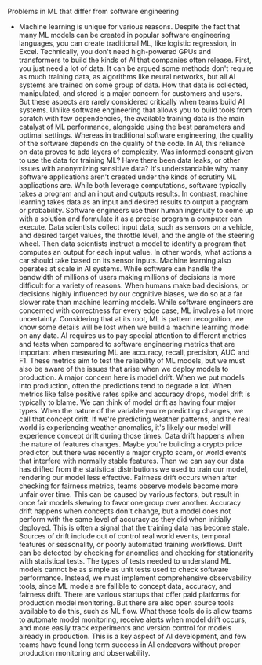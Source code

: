 Problems in ML that differ from software engineering
- Machine learning is unique for various reasons. Despite the fact that many ML models can be created in popular software engineering languages, you can create traditional ML, like logistic regression, in Excel. Technically, you don't need high-powered GPUs and transformers to build the kinds of AI that companies often release. First, you just need a lot of data. It can be argued some methods don't require as much training data, as algorithms like neural networks, but all AI systems are trained on some group of data. How that data is collected, manipulated, and stored is a major concern for customers and users. But these aspects are rarely considered critically when teams build AI systems. Unlike software engineering that allows you to build tools from scratch with few dependencies, the available training data is the main catalyst of ML performance, alongside using the best parameters and optimal settings. Whereas in traditional software engineering, the quality of the software depends on the quality of the code. In AI, this reliance on data proves to add layers of complexity. Was informed consent given to use the data for training ML? Have there been data leaks, or other issues with anonymizing sensitive data? It's understandable why many software applications aren't created under the kinds of scrutiny ML applications are. While both leverage computations, software typically takes a program and an input and outputs results. In contrast, machine learning takes data as an input and desired results to output a program or probability. Software engineers use their human ingenuity to come up with a solution and formulate it as a precise program a computer can execute. Data scientists collect input data, such as sensors on a vehicle, and desired target values, the throttle level, and the angle of the steering wheel. Then data scientists instruct a model to identify a program that computes an output for each input value. In other words, what actions a car should take based on its sensor inputs. Machine learning also operates at scale in AI systems. While software can handle the bandwidth of millions of users making millions of decisions is more difficult for a variety of reasons. When humans make bad decisions, or decisions highly influenced by our cognitive biases, we do so at a far slower rate than machine learning models. While software engineers are concerned with correctness for every edge case, ML involves a lot more uncertainty. Considering that at its root, ML is pattern recognition, we know some details will be lost when we build a machine learning model on any data. AI requires us to pay special attention to different metrics and tests when compared to software engineering metrics that are important when measuring ML are accuracy, recall, precision, AUC and F1. These metrics aim to test the reliability of ML models, but we must also be aware of the issues that arise when we deploy models to production. A major concern here is model drift. When we put models into production, often the predictions tend to degrade a lot. When metrics like false positive rates spike and accuracy drops, model drift is typically to blame. We can think of model drift as having four major types. When the nature of the variable you're predicting changes, we call that concept drift. If we're predicting weather patterns, and the real world is experiencing weather anomalies, it's likely our model will experience concept drift during those times. Data drift happens when the nature of features changes. Maybe you're building a crypto price predictor, but there was recently a major crypto scam, or world events that interfere with normally stable features. Then we can say our data has drifted from the statistical distributions we used to train our model, rendering our model less effective. Fairness drift occurs when after checking for fairness metrics, teams observe models become more unfair over time. This can be caused by various factors, but result in once fair models skewing to favor one group over another. Accuracy drift happens when concepts don't change, but a model does not perform with the same level of accuracy as they did when initially deployed. This is often a signal that the training data has become stale. Sources of drift include out of control real world events, temporal features or seasonality, or poorly automated training workflows. Drift can be detected by checking for anomalies and checking for stationarity with statistical tests. The types of tests needed to understand ML models cannot be as simple as unit tests used to check software performance. Instead, we must implement comprehensive observability tools, since ML models are fallible to concept data, accuracy, and fairness drift. There are various startups that offer paid platforms for production model monitoring. But there are also open source tools available to do this, such as ML flow. What these tools do is allow teams to automate model monitoring, receive alerts when model drift occurs, and more easily track experiments and version control for models already in production. This is a key aspect of AI development, and few teams have found long term success in AI endeavors without proper production monitoring and observability.